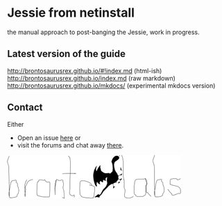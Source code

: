 # Jessie from netinstall

the manual approach to post-banging the Jessie, work in progress.

## Latest version of the guide
<http://brontosaurusrex.github.io/#!index.md> (html-ish)  
<http://brontosaurusrex.github.io/index.md> (raw markdown)  
<http://brontosaurusrex.github.io/mkdocs/> (experimental mkdocs version)


## Contact
Either
- Open an issue [here](https://github.com/brontosaurusrex/postbang/issues) or
- visit the forums and chat away [there](http://crunchbang.org/forums/viewtopic.php?id=38976).

![](https://raw.githubusercontent.com/brontosaurusrex/postbang/master/images/wallpapers/brontolabsBlack.png "brontolabs")
